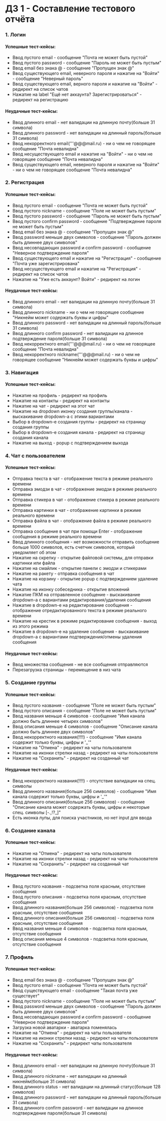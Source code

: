 # ДЗ 1 - Составление тестового отчёта

### 1. Логин

#### Успешные тест-кейсы:
+ Ввод пустого email - сообщение "Почта не может быть пустой"
+ Ввод пустого password - сообщение "Пароль не может быть пустым"
+ Ввод email без знака @ - сообщение "Пропущен знак @"
+ Ввод существующего email, неверного пароля и нажатие на "Войти" - сообщение "Неверный пароль"
+ Ввод существующего email, верного пароля и нажатие на "Войти" - редирект на список чатов
+ Нажатие на label "Ещё нет аккаунта? Зарегистрироваться" - редирект на регистрацию

#### Неудачные тест-кейсы:
- Ввод длинного email - нет валидации на длинную почту(больше 31 символа)
- Ввод длинного password - нет валидации на длинный пароль(больше 31 символа)
- Ввод некорректного email('''@@@mail.ru) - ни о чем не говорящее сообщение "Почта невалидна"
- Ввод несуществующего email и нажатие на "Войти" - ни о чем не говорящее сообщение "Почта невалидна"
- Ввод существующего email, неверного пароля и нажатие на "Войти" - ни о чем не говорящее сообщение "Почта невалидна"

### 2. Регистрация

#### Успешные тест-кейсы:
+ Ввод пустого email - сообщение "Почта не может быть пустой"
+ Ввод пустого nickname - сообщение "Поле не может быть пустым"
+ Ввод пустого password - сообщение "Пароль не может быть пустым"
+ Ввод пустого confirm password - сообщение "Подтверждение пароля не может быть пустым"
+ Ввод email без знака @ - сообщение "Пропущен знак @"
+ Ввод password меньше двух символов - сообщение "Пароль должен быть длиннее двух символов"
+ Ввод несовпадающих password и confirm password - сообщение "Неверное подтверждение пароля"
+ Ввод существующего email и нажатие на "Регистрация" - сообщение "Почта уже зарегистрирована"
+ Ввод несуществующего email и нажатие на "Регистрация" - редирект на список чатов
+ Нажатие на "Уже есть аккаунт? Войти" - редирект на логин

#### Неудачные тест-кейсы:
- Ввод длинного email - нет валидации на длинную почту(больше 31 символа)
- Ввод длинного nickname - ни о чем не говорящее сообщение "Никнейм может содержать буквы и цифры"
- Ввод длинного password - нет валидации на длинный пароль(больше 31 символа)
- Ввод длинного confirm password - нет валидации на длинное подтверждение пароля(больше 31 символа)
- Ввод некорректного email('''@@@mail.ru) - ни о чем не говорящее сообщение "Почта невалидна"
- Ввод некорректного nickname('''@@@mail.ru) - ни о чем не говорящее сообщение "Никнейм может содержать буквы и цифры"

### 3. Навигация

#### Успешные тест-кейсы:
+ Нажатие на профиль - редирект на профиль
+ Нажатие на контакты - редирект на контакты
+ Нажатие на чат - редирект на этот чат
+ Нажатие на dropdown иконку создания группы/канала - выскакивание dropdown-а с этими вариантами
+ Выбор в dropdown-е создания группы - редирект на страницу создания группы
+ Выбор в dropdown-е создания канала - редирект на страницу создания канала
+ Нажатие на выход - popup с подтверждением выхода

### 4. Чат с пользователем

#### Успешные тест-кейсы:
+ Отправка текста в чат - отображение текста в режиме реального времени
+ Отправка эмодзи в чат - отображение эмодзи в режиме реального времени
+ Отправка стикера в чат - отображение стикера в режиме реального времени
+ Отправка картинки в чат - отображение картинки в режиме реального времени
+ Отправка файла в чат - отображение файла в режиме реального времени
+ Отправка сообщение в чат при помощи Enter - отображение сообщения в режиме реального времени
+ Ввод длинного сообщения - нет возможности отправить сообщение больше 1000 символов, есть счетчик символов, который уведомляет об этом
+ Нажатие на скрепку - открытие файловой системы, для отправки картинки или файла
+ Нажатие на смайлик - открытие панели с эмодзи и стикерами
+ Нажатие на ракету -  отправка сообщения в чат
+ Нажатие на корзину -  открытие popup с подтверждением удаление чата
+ Нажатие на иконку собеседника - открытие вложений
+ Нажатие ПКМ на отправленное сообщение - выскакивание dropdown-а с вариантами редактирования/удаления сообщения
+ Нажатие в dropdown-е на редактирование сообщения - отображение отредактированного текста в режиме реального времени
+ Нажатие на крестик в режиме редактирование сообщения - выход из этого режима
+ Нажатие в dropdown-е на удаление сообщения - выскакивание dropdown-а с вариантами подтверждения/отмены удаления сообщения

#### Неудачные тест-кейсы:
- Ввод множества сообщения - не все сообщения отправляются
- Перезагрузка страницы - перемещение в низ чата

### 5. Создание группы

#### Успешные тест-кейсы:
+ Ввод пустого названия - сообщение "Поле не может быть пустым"
+ Ввод пустого описания - сообщение "Поле не может быть пустым"
+ Ввод названия меньше 4 символов - сообщение "Имя канала должно быть длиннее четырех символов"
+ Ввод описания меньше 4 символов - сообщение "Описание канала должно быть длиннее двух символов"
+ Ввод некорректного названия(!!!!) - сообщение "Имя канала содержит только буквы, цифры и '_'"
+ Нажатие на "Отмена" - редирект на чаты пользователя
+ Нажатие на иконки стрелки назад - редирект на чаты пользователя
+ Нажатие на "Сохранить" - редирект на созданный чат

#### Неудачные тест-кейсы:
- Ввод некорректного названия(!!!!) - отсутствие валидации на спец. символы
- Ввод длинного названия(больше 256 символов) - сообщение "Имя канала содержит только буквы, цифры и '_'"
- Ввод длинного описания(больше 256 символов) - сообщение "Описание канала может содержать буквы, цифры и некоторые спец. символы [-.,!?_]"
- Есть иконка лупы, для поиска участников, но нет input для ввода

### 6. Создание канала

#### Успешные тест-кейсы:
+ Нажатие на "Отмена" - редирект на чаты пользователя
+ Нажатие на иконки стрелки назад - редирект на чаты пользователя
+ Нажатие на "Сохранить" - редирект на созданный чат

#### Неудачные тест-кейсы:
- Ввод пустого названия - подсветка поля красным, отсутствие сообщения
- Ввод пустого описания - подсветка поля красным, отсутствие сообщения
- Ввод длинного названия(больше 256 символов) - подсветка поля красным, отсутствие сообщения
- Ввод длинного описания(больше 256 символов) - подсветка поля красным, отсутствие сообщения
- Ввод названия меньше 4 символов - подсветка поля красным, отсутствие сообщения
- Ввод описания меньше 4 символов - подсветка поля красным, отсутствие сообщения

### 7. Профиль

#### Успешные тест-кейсы:
+ Ввод email без знака @ - сообщение "Пропущен знак @"
+ Ввод пустого email - сообщение "Почта не может быть пустой"
+ Ввод существующего email - сообщение "Такая почта уже существует"
+ Ввод пустого nickname - сообщение "Поле не может быть пустым"
+ Ввод password меньше двух символов - сообщение "Пароль должен быть длиннее двух символов"
+ Ввод несовпадающих password и confirm password - сообщение "Неверное подтверждение пароля"
+ Загрузка новой аватарки - аватарка поменялась
+ Нажатие на "Отмена" - редирект на чаты пользователя
+ Нажатие на иконки стрелки назад - редирект на чаты пользователя
+ Нажатие на "Сохранить" - редирект чаты пользователя

#### Неудачные тест-кейсы:
- Ввод длинного email - нет валидации на длинную почту(больше 31 символа)
- Ввод длинного nickname - нет валидации на длинный никнейм(больше 31 символа)
- Ввод длинного status - нет валидации на длинный статус(больше 128 символов)
- Ввод длинного password - нет валидации на длинный пароль(больше 31 символа)
- Ввод длинного confirm password - нет валидации на длинное подтверждение пароля(больше 31 символа)
